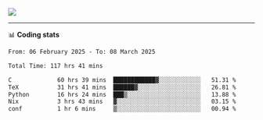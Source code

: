 <picture>
  <source
  srcset="https://github-readme-stats.vercel.app/api?username=sant0s12&show_icons=true&theme=dark"
  media="(prefers-color-scheme: dark)"
  />
  <source
  srcset="https://github-readme-stats.vercel.app/api?username=sant0s12&show_icons=true"
  media="(prefers-color-scheme: light)"
  />
  <img src="https://github-readme-stats.vercel.app/api?username=sant0s12&show_icons=true" />
</picture>

---

📊 **Coding stats**

<!--START_SECTION:waka-->

```txt
From: 06 February 2025 - To: 08 March 2025

Total Time: 117 hrs 41 mins

C             60 hrs 39 mins  ████████████▓░░░░░░░░░░░░   51.31 %
TeX           31 hrs 41 mins  ██████▓░░░░░░░░░░░░░░░░░░   26.81 %
Python        16 hrs 24 mins  ███▒░░░░░░░░░░░░░░░░░░░░░   13.88 %
Nix           3 hrs 43 mins   ▓░░░░░░░░░░░░░░░░░░░░░░░░   03.15 %
conf          1 hr 6 mins     ▒░░░░░░░░░░░░░░░░░░░░░░░░   00.94 %
```

<!--END_SECTION:waka-->
